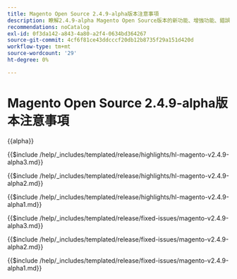 ```yaml
---
title: Magento Open Source 2.4.9-alpha版本注意事項
description: 瞭解2.4.9-alpha Magento Open Source版本的新功能、增強功能、錯誤修正和已知問題。
recommendations: noCatalog
exl-id: 0f3da142-a843-4a80-a2f4-0634bd364267
source-git-commit: 4cf6f81ce43ddcccf20db12b8735f29a151d420d
workflow-type: tm+mt
source-wordcount: '29'
ht-degree: 0%

---
```



# Magento Open Source 2.4.9-alpha版本注意事項

{{alpha}}

<!-- Highlights in v2.4.9-alpha3 -->

{{$include /help/_includes/templated/release/highlights/hl-magento-v2.4.9-alpha3.md}}

<!-- Highlights in v2.4.9-alpha2 -->

{{$include /help/_includes/templated/release/highlights/hl-magento-v2.4.9-alpha2.md}}

<!-- Highlights in v2.4.9-alpha1 -->

{{$include /help/_includes/templated/release/highlights/hl-magento-v2.4.9-alpha1.md}}

<!-- Fixed issues in v2.4.9-alpha3 -->

{{$include /help/_includes/templated/release/fixed-issues/magento-v2.4.9-alpha3.md}}

<!-- Fixed issues in v2.4.9-alpha2 -->

{{$include /help/_includes/templated/release/fixed-issues/magento-v2.4.9-alpha2.md}}

<!-- Fixed issues in v2.4.9-alpha1 -->

{{$include /help/_includes/templated/release/fixed-issues/magento-v2.4.9-alpha1.md}}

<!-- Last updated from includes: 2025-10-20 12:59:11 -->
